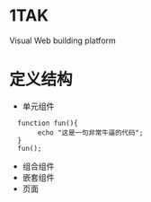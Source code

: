 # 1TAK
Visual Web building platform
# 定义结构
* 单元组件   
```
  function fun(){
       echo "这是一句非常牛逼的代码";
  }
  fun();
```
* 组合组件   
* 嵌套组件   
* 页面   
